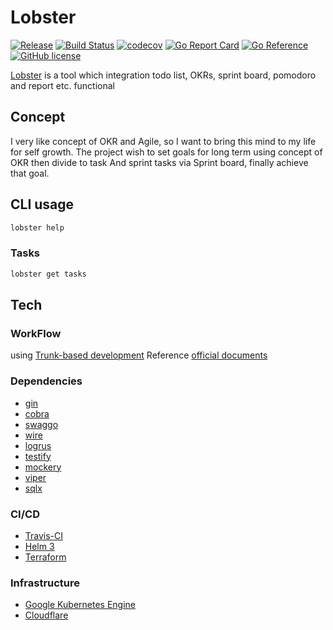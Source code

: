 # Lobster

[![Release](https://img.shields.io/github/release/blackhorseya/lobster)](https://github.com/blackhorseya/lobster/releases/latest)
[![Build Status](https://travis-ci.com/blackhorseya/lobster.svg?branch=main)](https://travis-ci.com/blackhorseya/lobster)
[![codecov](https://codecov.io/gh/blackhorseya/lobster/branch/main/graph/badge.svg?token=DJHL70E6ZT)](https://codecov.io/gh/blackhorseya/lobster)
[![Go Report Card](https://goreportcard.com/badge/github.com/blackhorseya/lobster)](https://goreportcard.com/report/github.com/blackhorseya/lobster)
[![Go Reference](https://pkg.go.dev/badge/github.com/blackhorseya/lobster)](https://pkg.go.dev/github.com/blackhorseya/lobster)
[![GitHub license](https://img.shields.io/github/license/blackhorseya/lobster)](https://github.com/blackhorseya/lobster/blob/main/LICENSE)

[Lobster](https://lobster.seancheng.space) is a tool which integration todo list, OKRs, sprint board, pomodoro and
report etc. functional

## Concept

I very like concept of OKR and Agile, so I want to bring this mind to my life for self growth. The project wish to set
goals for long term using concept of OKR then divide to task And sprint tasks via Sprint board, finally achieve that
goal.

## CLI usage

```bash
lobster help
```

### Tasks

```bash
lobster get tasks
```

## Tech

### WorkFlow

using [Trunk-based development](https://blog.seancheng.space/posts/what-is-trunk-based-development)
Reference [official documents](https://cloud.google.com/solutions/devops/devops-tech-trunk-based-development)

### Dependencies

- [gin](https://github.com/gin-gonic/gin)
- [cobra](https://github.com/spf13/cobra)
- [swaggo](https://github.com/swaggo/swag)
- [wire](https://github.com/google/wire)
- [logrus](https://github.com/sirupsen/logrus)
- [testify](https://github.com/stretchr/testify)
- [mockery](https://github.com/vektra/mockery)
- [viper](https://github.com/spf13/viper)
- [sqlx](https://github.com/jmoiron/sqlx)

### CI/CD

- [Travis-CI](https://travis-ci.com/blackhorseya/lobster)
- [Helm 3](https://helm.sh/)
- [Terraform](https://www.terraform.io/)

### Infrastructure

- [Google Kubernetes Engine](https://cloud.google.com/kubernetes-engine)
- [Cloudflare](https://www.cloudflare.com/zh-tw/)
